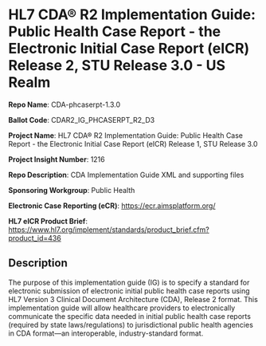 # HL7 CDA® R2 Implementation Guide: Public Health Case Report - the Electronic Initial Case Report (eICR) Release 2, STU Release 3.0 - US Realm

**Repo Name**: CDA-phcaserpt-1.3.0

**Ballot Code**: CDAR2_IG_PHCASERPT_R2_D3

**Project Name**: HL7 CDA® R2 Implementation Guide: Public Health Case Report - the Electronic Initial Case Report (eICR) Release 1, STU Release 3.0

**Project Insight Number**: 1216

**Repo Description**: CDA Implementation Guide XML and supporting files

**Sponsoring Workgroup**: Public Health

**Electronic Case Reporting (eCR)**: https://ecr.aimsplatform.org/

**HL7 eICR Product Brief**: https://www.hl7.org/implement/standards/product_brief.cfm?product_id=436

## Description
The purpose of this implementation guide (IG) is to specify a standard for electronic submission of electronic initial public health case reports using HL7 Version 3 Clinical Document Architecture (CDA), Release 2 format. This implementation guide will allow healthcare providers to electronically communicate the specific data needed in initial public health case reports (required by state laws/regulations) to jurisdictional public health agencies in CDA format—an interoperable, industry-standard format.
